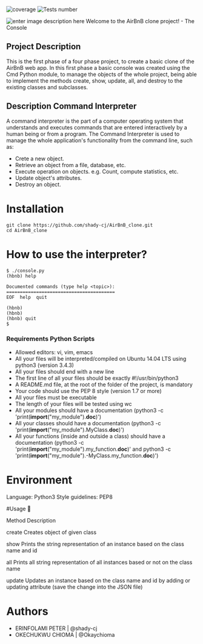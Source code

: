 ![coverage](coverage-badge.svg) ![Tests number](tests-badge.svg)

![enter image description here](https://i.imgur.com/44u0pXG.png)
                 Welcome to the AirBnB clone project! - The Console 

## Project Description
This is the first phase of a four phase project, to create a basic clone of the AirBnB web app. In this first phase a basic console was created using the Cmd Python module, to manage the objects of the whole project, being able to implement the methods create, show, update, all, and destroy to the existing classes and subclasses.

## Description Command Interpreter
A command interpreter is the part of a computer operating system that understands and executes commands that are entered interactively by a human being or from a program.
The Command Interpreter is used to manage the whole application's functionality from the command line, such as:

-   Crete a new object.
-   Retrieve an object from a file, database, etc.
-   Execute operation on objects. e.g. Count, compute statistics, etc.
-   Update object's attributes.
-   Destroy an object.

# Installation

```shell
git clone https://github.com/shady-cj/AirBnB_clone.git
cd AirBnB_clone
```

# How to use the interpreter?
```shell
$ ./console.py
(hbnb) help

Documented commands (type help <topic>):
========================================
EOF  help  quit

(hbnb) 
(hbnb) 
(hbnb) quit
$
```


### **Requirements Python Scripts**
- Allowed editors: vi, vim, emacs
- All your files will be interpreted/compiled on Ubuntu 14.04 LTS using python3 (version 3.4.3)
- All your files should end with a new line
- The first line of all your files should be exactly #!/usr/bin/python3
- A README.md file, at the root of the folder of the project, is mandatory
- Your code should use the PEP 8 style (version 1.7 or more)
- All your files must be executable
- The length of your files will be tested using wc
- All your modules should have a documentation (python3 -c 'print(__import__("my_module").__doc__)')
- All your classes should have a documentation (python3 -c 'print(__import__("my_module").MyClass.__doc__)')
- All your functions (inside and outside a class) should have a documentation (python3 -c 'print(__import__("my_module").my_function.__doc__)' and python3 -c 'print(__import__("my_module").-MyClass.my_function.__doc__)')

# Environment

Language: Python3
Style guidelines: PEP8

#Usage 🔧

Method	Description

create	Creates object of given class

show	Prints the string representation of an instance based on the class name and id

all	Prints all string representation of all instances based or not on the class name

update	Updates an instance based on the class name and id by adding or updating attribute (save the change into the JSON file)

# Authors

* ERINFOLAMI PETER | @shady-cj
* OKECHUKWU CHIOMA | @Okaychioma
